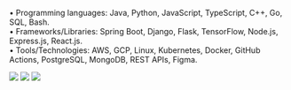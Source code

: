 • Programming languages: Java, Python, JavaScript, TypeScript, C++, Go, SQL, Bash.  
• Frameworks/Libraries: Spring Boot, Django, Flask, TensorFlow, Node.js, Express.js, React.js.  
• Tools/Technologies: AWS, GCP, Linux, Kubernetes, Docker, GitHub Actions, PostgreSQL, MongoDB, REST APIs, Figma.  

![](http://github-profile-summary-cards.vercel.app/api/cards/profile-details?username=qingquan-li&theme=github)
![](http://github-profile-summary-cards.vercel.app/api/cards/stats?username=qingquan-li&theme=github)
![](http://github-profile-summary-cards.vercel.app/api/cards/repos-per-language?username=qingquan-li&theme=github)

<!--
**qingquan-li/qingquan-li** is a ✨ _special_ ✨ repository because its `README.md` (this file) appears on your GitHub profile.

Here are some ideas to get you started:

- 🔭 I’m currently working on ...
- 🌱 I’m currently learning ...
- 👯 I’m looking to collaborate on ...
- 🤔 I’m looking for help with ...
- 💬 Ask me about ...
- 📫 How to reach me: ...
- 😄 Pronouns: ...
- ⚡ Fun fact: ...
-->
